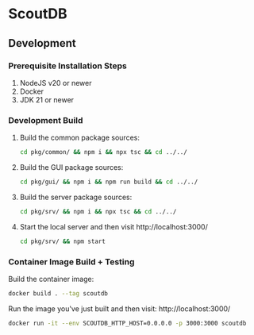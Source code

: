 # ScoutDB

## Development


### Prerequisite Installation Steps
1. NodeJS v20 or newer
2. Docker
3. JDK 21 or newer

### Development Build

1. Build the common package sources:
    ```sh
    cd pkg/common/ && npm i && npx tsc && cd ../../
    ```
2. Build the GUI package sources:
    ```sh
    cd pkg/gui/ && npm i && npm run build && cd ../../
    ```
3. Build the server package sources:
    ```sh
    cd pkg/srv/ && npm i && npx tsc && cd ../../
    ```
4. Start the local server and then visit http://localhost:3000/
    ```sh
    cd pkg/srv/ && npm start
    ```

### Container Image Build + Testing

Build the container image:
```sh
docker build . --tag scoutdb
```

Run the image you've just built and then visit: http://localhost:3000/

```sh
docker run -it --env SCOUTDB_HTTP_HOST=0.0.0.0 -p 3000:3000 scoutdb
```